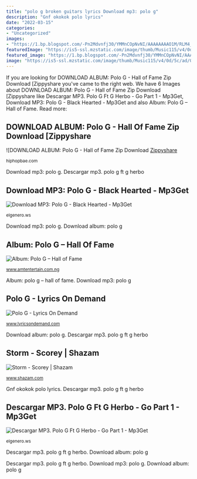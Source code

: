 ```yaml
---
title: "polo g broken guitars lyrics Download mp3: polo g"
description: "Gnf okokok polo lyrics"
date: "2022-03-15"
categories:
- "Uncategorized"
images:
- "https://1.bp.blogspot.com/-Pn2Mdvnfj30/YMMnCOpNvNI/AAAAAAAAO1M/RLM4_wIn9ZQgbx-epUqG0q7c__YSaIyLwCLcBGAsYHQ/s554/1-images.jpg"
featuredImage: "https://is5-ssl.mzstatic.com/image/thumb/Music115/v4/0d/5c/ad/0d5cada9-9676-26c6-a588-aa99bc187c34/886449258338.jpg/400x400cc.jpg"
featured_image: "https://1.bp.blogspot.com/-Pn2Mdvnfj30/YMMnCOpNvNI/AAAAAAAAO1M/RLM4_wIn9ZQgbx-epUqG0q7c__YSaIyLwCLcBGAsYHQ/s554/1-images.jpg"
image: "https://is5-ssl.mzstatic.com/image/thumb/Music115/v4/0d/5c/ad/0d5cada9-9676-26c6-a588-aa99bc187c34/886449258338.jpg/400x400cc.jpg"
---
```


If you are looking for DOWNLOAD ALBUM: Polo G - Hall of Fame Zip Download [Zippyshare you've came to the right web. We have 6 Images about DOWNLOAD ALBUM: Polo G - Hall of Fame Zip Download [Zippyshare like Descargar MP3. Polo G Ft G Herbo - Go Part 1 - Mp3Get, Download MP3: Polo G - Black Hearted - Mp3Get and also Album: Polo G – Hall of Fame. Read more:

## DOWNLOAD ALBUM: Polo G - Hall Of Fame Zip Download [Zippyshare

![DOWNLOAD ALBUM: Polo G - Hall of Fame Zip Download [Zippyshare](https://hiphopbae.com/wp-content/uploads/2021/06/ALBUM-Polo-G-Hall-of-Fame-Zip-Download-Zippyshare-320kbps.png "Download mp3: polo g")

<small>hiphopbae.com</small>

Download mp3: polo g. Descargar mp3. polo g ft g herbo

## Download MP3: Polo G - Black Hearted - Mp3Get

![Download MP3: Polo G - Black Hearted - Mp3Get](https://elgenero.ws/wp-content/uploads/2021/06/polo-g-bloody-canvas-640x640-1-150x150.jpg "Polo g")

<small>elgenero.ws</small>

Download mp3: polo g. Download album: polo g

## Album: Polo G – Hall Of Fame

![Album: Polo G – Hall of Fame](https://1.bp.blogspot.com/-Pn2Mdvnfj30/YMMnCOpNvNI/AAAAAAAAO1M/RLM4_wIn9ZQgbx-epUqG0q7c__YSaIyLwCLcBGAsYHQ/s554/1-images.jpg "Download album: polo g")

<small>www.amtentertain.com.ng</small>

Album: polo g – hall of fame. Download mp3: polo g

## Polo G - Lyrics On Demand

![Polo G - Lyrics On Demand](https://www.lyricsondemand.com/p/pologlyrics/images/gnfokokok.jpg "Album: polo g – hall of fame")

<small>www.lyricsondemand.com</small>

Download album: polo g. Descargar mp3. polo g ft g herbo

## Storm - Scorey | Shazam

![Storm - Scorey | Shazam](https://is5-ssl.mzstatic.com/image/thumb/Music115/v4/0d/5c/ad/0d5cada9-9676-26c6-a588-aa99bc187c34/886449258338.jpg/400x400cc.jpg "Polo g")

<small>www.shazam.com</small>

Gnf okokok polo lyrics. Descargar mp3. polo g ft g herbo

## Descargar MP3. Polo G Ft G Herbo - Go Part 1 - Mp3Get

![Descargar MP3. Polo G Ft G Herbo - Go Part 1 - Mp3Get](https://elgenero.ws/wp-content/uploads/2021/06/polo-g-bloody-canvas-640x640-1.jpg "Descargar mp3. polo g ft g herbo")

<small>elgenero.ws</small>

Descargar mp3. polo g ft g herbo. Download album: polo g

Descargar mp3. polo g ft g herbo. Download mp3: polo g. Download album: polo g
